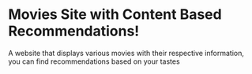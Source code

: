 <h1>Movies Site with Content Based Recommendations!</h1>

<p>A website that displays various movies with their respective information, you can find recommendations
based on your tastes<p>